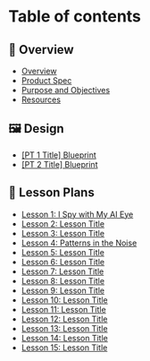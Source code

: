 # Table of contents

## 👋 Overview

* [Overview](README.md)
* [Product Spec](overview/product-spec.md)
* [Purpose and Objectives](overview/purpose-and-objectives.md)
* [Resources](overview/resources.md)

## 🖼️ Design

* [\[PT 1 Title\] Blueprint](design/pt-1-title-blueprint.md)
* [\[PT 2 Title\] Blueprint](design/pt-2-title-blueprint.md)

## 📑 Lesson Plans

* [Lesson 1: I Spy with My AI Eye](lesson-plans/lesson-1-i-spy-with-my-ai-eye.md)
* [Lesson 2: Lesson Title](lesson-plans/lesson-2-lesson-title.md)
* [Lesson 3: Lesson Title](lesson-plans/lesson-3-lesson-title.md)
* [Lesson 4: Patterns in the Noise](lesson-plans/lesson-4-patterns-in-the-noise.md)
* [Lesson 5: Lesson Title](lesson-plans/lesson-5-lesson-title.md)
* [Lesson 6: Lesson Title](lesson-plans/lesson-6-lesson-title.md)
* [Lesson 7: Lesson Title](lesson-plans/lesson-7-lesson-title.md)
* [Lesson 8: Lesson Title](lesson-plans/lesson-8-lesson-title.md)
* [Lesson 9: Lesson Title](lesson-plans/lesson-9-lesson-title.md)
* [Lesson 10: Lesson Title](lesson-plans/lesson-10-lesson-title.md)
* [Lesson 11: Lesson Title](lesson-plans/lesson-11-lesson-title.md)
* [Lesson 12: Lesson Title](lesson-plans/lesson-12-lesson-title.md)
* [Lesson 13: Lesson Title](lesson-plans/lesson-13-lesson-title.md)
* [Lesson 14: Lesson Title](lesson-plans/lesson-14-lesson-title.md)
* [Lesson 15: Lesson Title](lesson-plans/lesson-15-lesson-title.md)
